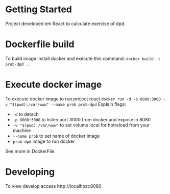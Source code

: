 # Getting Started

Project developed em React to calculate exercise of dpd.

# Dockerfile build

To build image install docker and execute this command: `docker build -t prob-dpd .`.

# Execute docker image

To execute docker image to run project react `docker run -d -p 8080:3000 -v "$(pwd):/var/www" --name prob prob-dpd`
Explain flags:
 * `-d` to detach
 * `-p 8080:3000` to listen port 3000 from docker and expose in 8080 
 * `-v "$(pwd):/var/www"` to set volume local for hotreload from your machine
 * `--name prob` to set name of docker image
 * `prob-dpd` image to run docker

See more in DockerFile.

# Developing

To view develop access http://localhost:8080
